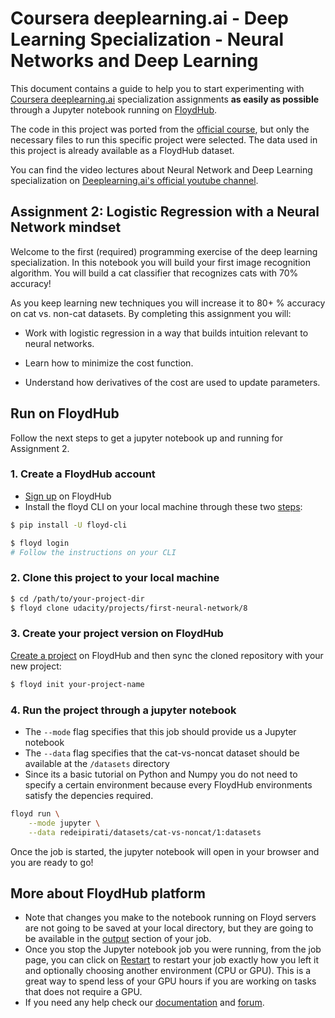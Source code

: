 # Coursera deeplearning.ai - Deep Learning Specialization - Neural Networks and Deep Learning

This document contains a guide to help you to start experimenting with [Coursera deeplearning.ai](https://www.coursera.org/specializations/deep-learning) specialization assignments **as easily as possible** through a Jupyter notebook running on [FloydHub](https://www.floydhub.com/).

The code in this project was ported from the [official course](https://www.coursera.org/learn/neural-networks-deep-learning), but only the necessary files to run this specific project were selected. The data used in this project is already available as a FloydHub dataset.

You can find the video lectures about Neural Network and Deep Learning  specialization on [Deeplearning.ai's official youtube channel](https://www.youtube.com/watch?v=CS4cs9xVecg&list=PLkDaE6sCZn6Ec-XTbcX1uRg2_u4xOEky0).

## Assignment 2: Logistic Regression with a Neural Network mindset

Welcome to the first (required) programming exercise of the deep learning specialization. In this notebook you will build your first image recognition algorithm. You will build a cat classifier that recognizes cats with 70% accuracy!

As you keep learning new techniques you will increase it to 80+ % accuracy on cat vs. non-cat datasets. By completing this assignment you will:

- Work with logistic regression in a way that builds intuition relevant to neural networks.

- Learn how to minimize the cost function.

- Understand how derivatives of the cost are used to update parameters.

## Run on FloydHub

Follow the next steps to get a jupyter notebook up and running for Assignment 2.

### 1. Create a FloydHub account

- [Sign up](https://www.floydhub.com/signup) on FloydHub
- Install the floyd CLI on your local machine through these two [steps](https://www.floydhub.com/welcome):

```bash
$ pip install -U floyd-cli

$ floyd login
# Follow the instructions on your CLI
```

### 2. Clone this project to your local machine

```bash
$ cd /path/to/your-project-dir
$ floyd clone udacity/projects/first-neural-network/8
```

### 3. Create your project version on FloydHub

[Create a project](https://www.floydhub.com/projects/create) on FloydHub and then sync the cloned repository with your new project:

```bash
$ floyd init your-project-name
```

### 4. Run the project through a jupyter notebook

- The `--mode` flag specifies that this job should provide us a Jupyter notebook
- The `--data` flag specifies that the cat-vs-noncat dataset should be available at the `/datasets` directory
- Since its a basic tutorial on Python and Numpy you do not need to specify a certain environment because every FloydHub environments satisfy the depencies required.

```bash
floyd run \
    --mode jupyter \
    --data redeipirati/datasets/cat-vs-noncat/1:datasets
```

Once the job is started, the jupyter notebook will open in your browser and you are ready to go!

## More about FloydHub platform

- Note that changes you make to the notebook running on Floyd servers are not going to be saved at your local directory, but they are going to be available in the [output](https://www.floydhub.com/udacity/projects/first-neural-network/8/output) section of your job.
- Once you stop the Jupyter notebook job you were running, from the job page, you can click on [Restart](http://blog.floydhub.com/restart-jupyter-notebook-workflow/?utm_medium=email&utm_source=21sep17) to restart your job exactly how you left it and optionally choosing another environment (CPU or GPU). This is a great way to spend less of your GPU hours if you are working on tasks that does not require a GPU.
- If you need any help check our [documentation](http://docs.floydhub.com/) and [forum](https://forum.floydhub.com/).

